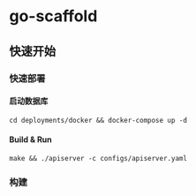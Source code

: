 # go-scaffold
## 快速开始
### 快速部署
#### 启动数据库
```shell
cd deployments/docker && docker-compose up -d
```
#### Build & Run
```shell
make && ./apiserver -c configs/apiserver.yaml
```
### 构建